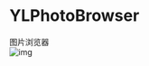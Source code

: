 # YLPhotoBrowser
图片浏览器                     
![img](https://github.com/February12/YLPhotoBrowser/tree/master/RImage/动画.gif)
